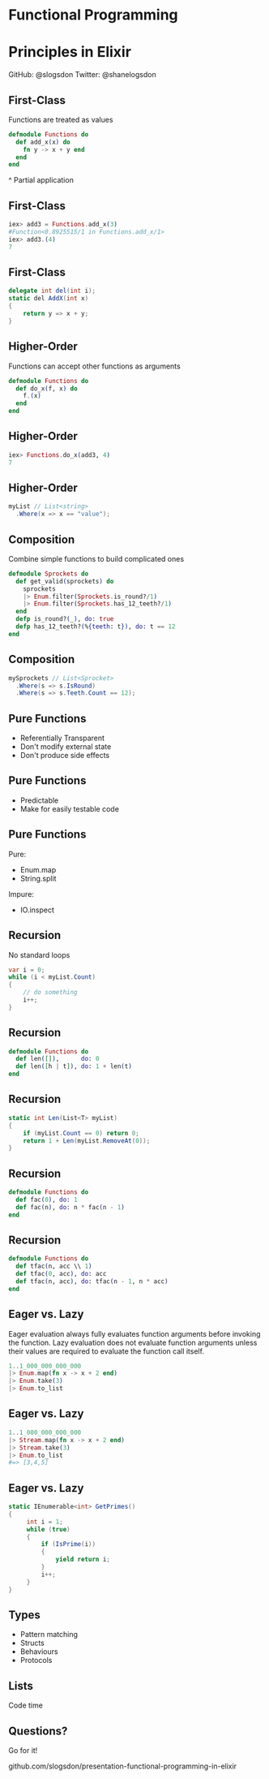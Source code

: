 # Functional Programming
# Principles in Elixir

GitHub:  @slogsdon
Twitter: @shanelogsdon


## First-Class

Functions are treated as values

```elixir
defmodule Functions do
  def add_x(x) do
    fn y -> x + y end
  end
end
```

^ Partial application


## First-Class

```elixir
iex> add3 = Functions.add_x(3)
#Function<0.8925515/1 in Functions.add_x/1>
iex> add3.(4)
7
```


## First-Class

```cs
delegate int del(int i);
static del AddX(int x)
{
    return y => x + y;
}
```


## Higher-Order

Functions can accept other functions as arguments

```elixir
defmodule Functions do
  def do_x(f, x) do
    f.(x)
  end
end
```


## Higher-Order

```elixir
iex> Functions.do_x(add3, 4)
7
```


## Higher-Order

```cs
myList // List<string>
  .Where(x => x == "value");
```


## Composition

Combine simple functions to build complicated ones

```elixir
defmodule Sprockets do
  def get_valid(sprockets) do
    sprockets
    |> Enum.filter(Sprockets.is_round?/1)
    |> Enum.filter(Sprockets.has_12_teeth?/1)
  end
  defp is_round?(_), do: true
  defp has_12_teeth?(%{teeth: t}), do: t == 12
end
```


## Composition

```cs
mySprockets // List<Sprocket>
  .Where(s => s.IsRound)
  .Where(s => s.Teeth.Count == 12);
```


## Pure Functions

- Referentially Transparent
- Don't modify external state
- Don't produce side effects


## Pure Functions

- Predictable
- Make for easily testable code

## Pure Functions

Pure:

- Enum.map
- String.split

Impure:

- IO.inspect


## Recursion

No standard loops

```cs
var i = 0;
while (i < myList.Count)
{
    // do something
    i++;
}
```


## Recursion

```elixir
defmodule Functions do
  def len([]),      do: 0
  def len([h | t]), do: 1 + len(t)
end
```


## Recursion

```cs
static int Len(List<T> myList)
{
    if (myList.Count == 0) return 0;
    return 1 + Len(myList.RemoveAt(0));
}
```


## Recursion

```elixir
defmodule Functions do
  def fac(0), do: 1
  def fac(n), do: n * fac(n - 1)
end
```


## Recursion

```elixir
defmodule Functions do
  def tfac(n, acc \\ 1)
  def tfac(0, acc), do: acc
  def tfac(n, acc), do: tfac(n - 1, n * acc)
end
```


## Eager vs. Lazy

Eager evaluation always fully evaluates function arguments before invoking the function. Lazy evaluation does not evaluate function arguments unless their values are required to evaluate the function call itself.

```elixir
1..1_000_000_000_000
|> Enum.map(fn x -> x + 2 end)
|> Enum.take(3)
|> Enum.to_list
```


## Eager vs. Lazy

```elixir
1..1_000_000_000_000
|> Stream.map(fn x -> x + 2 end)
|> Stream.take(3)
|> Enum.to_list
#=> [3,4,5]
```


## Eager vs. Lazy

```cs
static IEnumerable<int> GetPrimes()
{
     int i = 1;
     while (true)
     {
         if (IsPrime(i))
         {
             yield return i;
         }
         i++;
     }
}
```


## Types

- Pattern matching
- Structs
- Behaviours
- Protocols


## Lists

Code time


## Questions?

Go for it!

github.com/slogsdon/presentation-functional-programming-in-elixir

